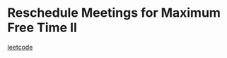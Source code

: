Reschedule Meetings for Maximum Free Time II
============================================
[leetcode](https://leetcode.com/problems/reschedule-meetings-for-maximum-free-time-ii)
